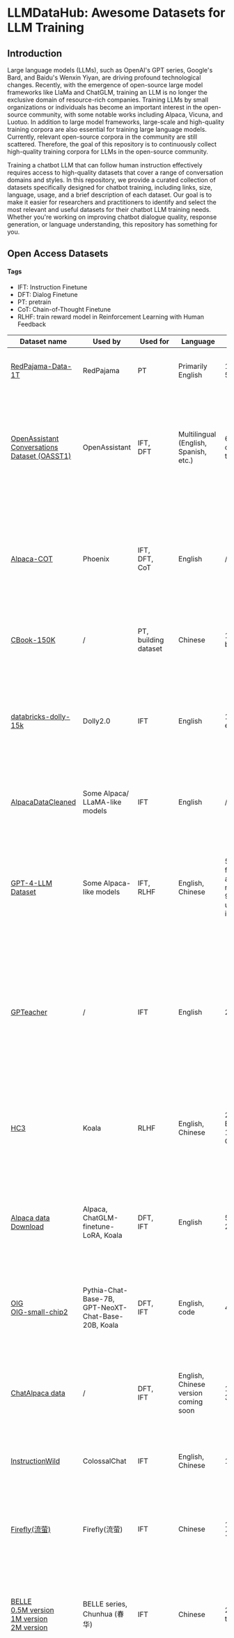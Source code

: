 # LLMDataHub: Awesome Datasets for LLM Training
## Introduction
Large language models (LLMs), such as OpenAI's GPT series, Google's Bard, and Baidu's Wenxin Yiyan, are driving profound technological changes. Recently, with the emergence of open-source large model frameworks like LlaMa and ChatGLM, training an LLM is no longer the exclusive domain of resource-rich companies. Training LLMs by small organizations or individuals has become an important interest in the open-source community, with some notable works including Alpaca, Vicuna, and Luotuo. In addition to large model frameworks, large-scale and high-quality training corpora are also essential for training large language models. Currently, relevant open-source corpora in the community are still scattered. Therefore, the goal of this repository is to continuously collect high-quality training corpora for LLMs in the open-source community.



Training a chatbot LLM that can follow human instruction effectively requires access to high-quality datasets that cover a range of conversation domains and styles. In this repository, we provide a curated collection of datasets specifically designed for chatbot training, including links, size, language, usage, and a brief description of each dataset. Our goal is to make it easier for researchers and practitioners to identify and select the most relevant and useful datasets for their chatbot LLM training needs. Whether you're working on improving chatbot dialogue quality, response generation, or language understanding, this repository has something for you.

## Open Access Datasets
#### Tags
- IFT: Instruction Finetune
- DFT: Dialog Finetune
- PT: pretrain
- CoT: Chain-of-Thought Finetune
- RLHF: train reward model in Reinforcement Learning with Human Feedback 

| Dataset name                                                                                                                                                                                                                                                                       | Used by                                                                        | Used for                             | Language                             | Size                                                                                    | Description                                                                                                                                                                          |
|------------------------------------------------------------------------------------------------------------------------------------------------------------------------------------------------------------------------------------------------------------------------------------|--------------------------------------------------------------------------------|--------------------------------------|--------------------------------------|-----------------------------------------------------------------------------------------|--------------------------------------------------------------------------------------------------------------------------------------------------------------------------------------|
| [RedPajama-Data-1T](https://huggingface.co/datasets/togethercomputer/RedPajama-Data-1T)                                                                                                                                                                                            | RedPajama                                                                      | PT                                   | Primarily English                    | 1.2T tokens <br/> 5TB                                                                   | A fully open pretraining dataset follows the LLaMA's method.                                                                                                                         |
| [OpenAssistant Conversations Dataset (OASST1)](https://huggingface.co/datasets/OpenAssistant/oasst1)                                                                                                                                                                               | OpenAssistant                                                                  | IFT,<br/> DFT                             | Multilingual<br/>(English, Spanish, etc.) | 66,497 conversation trees                                                               | A large, human-written, human-annotated high quality conversation dataset. It aims at making LLM generates more natural response.                                                    |
| [Alpaca-COT](https://huggingface.co/datasets/QingyiSi/Alpaca-CoT)                                                                                                                                                                                                                  | Phoenix                                                                        | IFT,<br/> DFT,<br/> CoT                        | English                              | /                                                                                       | A mixture a many dataset like classic Alpaca dataset, OIG, Guanaco and some CoT(Chain-of-Thought) datasets like FLAN-CoT. May be handy to use.                                       |
| [CBook-150K](https://github.com/FudanNLPLAB/CBook-150K)                                                                                                                                                                                                                            | /                                                                              | PT, <br/> building dataset           | Chinese                              | 150K+ books                                                                             | A raw Chinese books dataset. Need some preprocess pipeline.                                                                                                                          |
| [databricks-dolly-15k](https://github.com/databrickslabs/dolly/tree/master/data)                                                                                                                                                                                                   | Dolly2.0                                                                       | IFT                                  | English                              | 15K+ entries                                                                            | A dataset of **human-written** prompts and responses, featuring tasks such as open-domain question-answering, brainstorming, summarization, and more.                                |
| [AlpacaDataCleaned](https://github.com/gururise/AlpacaDataCleaned)                                                                                                                                                                                                                 | Some Alpaca/ LLaMA-like models                                                 | IFT                                  | English                              | /                                                                                       | Cleaned version of Alpaca, GPT_LLM and GPTeacher.                                                                                                                                    |
| [GPT-4-LLM Dataset](https://github.com/Instruction-Tuning-with-GPT-4/GPT-4-LLM)                                                                                                                                                                                                    | Some Alpaca-like models                                                        | IFT,<br/> RLHF                            | English,<br/> Chinese                     | 52K entries for English and Chinese respectively <br/> 9K entries unnatural-instruction | NOT the dataset used by GPT-4!! It is generated by GPT-4 and some other LLM for better IFT and RLHF. It includes instruction data as well as comparison data in RLHF style.          |
| [GPTeacher](https://github.com/teknium1/GPTeacher)                                                                                                                                                                                                                                 | /                                                                              | IFT                                  | English                              | 20k entries                                                                             | A dataset contains targets generated by GPT-4 and includes many of the same seed tasks as the Alpaca dataset, with the addition of some new tasks such as roleplay.                  |
| [HC3](https://github.com/Hello-SimpleAI/chatgpt-comparison-detection)                                                                                                                                                                                                              | Koala                                                                          | RLHF                                 | English,<br/> Chinese                     | 24322 English <br/> 12853 Chinese                                                       | A multi-domain, human-vs-ChatGPT comparison dataset. Can be used for reward model training or ChatGPT detector training.                                                             |
| [Alpaca data](https://github.com/tatsu-lab/stanford_alpaca#data-release) <br/> [Download](https://github.com/tatsu-lab/stanford_alpaca/blob/main/alpaca_data.json)                                                                                                                 | Alpaca, ChatGLM-finetune-LoRA, Koala                                           | DFT,<br/> IFT                             | English                              | 52K entries<br/>21.4MB                                                                  | A dataset generated by text-davinci-003 to improve language models' ability to follow human instruction.                                                                             |
| [OIG](https://huggingface.co/datasets/laion/OIG) <br/> [OIG-small-chip2](https://huggingface.co/datasets/0-hero/OIG-small-chip2)                                                                                                                                                   | Pythia-Chat-Base-7B, GPT-NeoXT-Chat-Base-20B, Koala                            | DFT,<br/> IFT                             | English,<br/> code                        | 44M entries                                                                             | A large conversational instruction dataset with medium and high quality subsets *(OIG-small-chip2)* for multi-task learning.                                                         |
| [ChatAlpaca data](https://github.com/cascip/ChatAlpaca)                                                                                                                                                                                                                            | /                                                                              | DFT,<br/> IFT                             | English,<br/> Chinese version coming soon | 10k entries<br/>39.5MB                                                                  | A dataset aims to help researchers develop models for instruction-following in multi-turn conversations.                                                                             |
| [InstructionWild](https://github.com/XueFuzhao/InstructionWild)                                                                                                                                                                                                                    | ColossalChat                                                                   | IFT                                  | English, Chinese                     | 10K enreues                                                                             | A Alpaca-style dataset, but with seed tasks comes from chatgpt screenshot.                                                                                                           |
| [Firefly(流萤)](https://huggingface.co/datasets/YeungNLP/firefly-train-1.1M)                                                                                                                                                                                                         | Firefly(流萤)                                                                    | IFT                                  | Chinese                              | 1.1M entries<br/>1.17GB                                                                 | A Chinese instruction-tuning dataset with 1.1 million human-written examples across 23 tasks, but no conversation.                                                                   |
| [BELLE](https://github.com/LianjiaTech/BELLE) <br/> [0.5M version](https://huggingface.co/datasets/BelleGroup/train_0.5M_CN) <br/> [1M version](https://huggingface.co/datasets/BelleGroup/train_1M_CN) <br/> [2M version](https://huggingface.co/datasets/BelleGroup/train_2M_CN) | BELLE series, Chunhua (春华)                                                     | IFT                                  | Chinese                              | 2.67B in total                                                                          | A Chinese instruction dataset similar to *Alpaca data* constructed by generating answers from seed tasks, but no conversation.                                                       |
| [GuanacoDataset](https://huggingface.co/datasets/JosephusCheung/GuanacoDataset#guanacodataset)                                                                                                                                                                                     | Guanaco                                                                        | DFT,<br/> IFT                             | English,<br/> Chinese,<br/> Japanese           | 534,530 entries                                                                         | A multilingual instruction dataset for enhancing language models' capabilities in various linguistic tasks, such as natural language understanding and explicit content recognition. |
| [xP3 (and some variant)](https://huggingface.co/datasets/bigscience/xP3)                                                                                                                                                                                                           | BLOOMZ, mT0                                                                    | IFT                                  | Multilingual,<br/> code                   | 79M entries<br/>88GB                                                                    | An instruction dataset for improving language models' generalization ability, similar to *Natural Instruct*.                                                                         |
| [OpenAI WebGPT](https://huggingface.co/datasets/openai/webgpt_comparisons)                                                                                                                                                                                                         | WebGPT's reward model, Koala                                                   | RLHF                                 | English                              | 19,578 pairs                                                                            | Data set used in WebGPT paper. Used for training reward model in RLHF.                                                                                                               |
| [OpenAI Summarization Comparison](https://huggingface.co/datasets/openai/summarize_from_feedback)                                                                                                                                                                                  | Koala                                                                          | RLHF                                 | English                              | ~93K entries<br/>420MB                                                                  | A dataset of human feedback which helps training a reward model. The reward model was then used to train a summarization model to align with human preferences.                      |
| [Natural Instruction](https://instructions.apps.allenai.org/) <br/> [GitHub&Download](https://github.com/allenai/natural-instructions)                                                                                                                                             | tk-instruct series                                                             | IFT, <br/> evaluation                | Multilingual                         | /                                                                                       | A benchmark with over 1,600 tasks with instruction and definition for evaluating and improving language models' multi-task generalization under natural language instruction.        |
| [hh-rlhf](https://github.com/anthropics/hh-rlhf) <br/> [on Huggingface](https://huggingface.co/datasets/Anthropic/hh-rlhf)                                                                                                                                                         | Koala                                                                          | RLHF                                 | English                              | 161k pairs<br/>79.3MB                                                                   | A pairwise dataset for training reward models in reinforcement learning for improving language models' harmlessness and helpfulness.                                                 |
| [Common Crawl](https://commoncrawl.org/)                                                                                                                                                                                                                                           | LLaMA (After some process)                                                     | building datasets, <br/> PT          | /                                    | /                                                                                       | The most well-known raw dataset, rarely be used directly. One possible preprocess pipeline is [CCNet](https://github.com/facebookresearch/cc_net)                                    |
| [The Pile (V1)](https://pile.eleuther.ai/)                                                                                                                                                                                                                                         | GLM (partly), LLaMA (partly), GPT-J, GPT-NeoX-20B, Cerebras-GPT 6.7B, OPT-175b | PT                                   | Multilingual,<br/> code                   | 825GB                                                                                   | A diverse open-source language modeling dataset consisting of 22 smaller, high-quality datasets that includes many domains and tasks.                                                |
| C4 <br/> [Huggingface dataset](https://huggingface.co/datasets/c4) <br/> [TensorFlow dataset](https://www.tensorflow.org/datasets/catalog/c4)                                                                                                                                      | Google T5 Series, LLaMA                                                        | PT                                   | English                              | 305GB                                                                                   | A colossal, cleaned version of Common Crawl's web crawl corpus. Frequently be used.                                                                                                  |
| [ROOTS](https://huggingface.co/bigscience-data)                                                                                                                                                                                                                                    | BLOOM                                                                          | PT                                   | Multilingual,<br/> code                   | 1.6TB                                                                                   | A diverse open-source dataset consisting of sub-datasets like Wikipedia and StackExchange for language modeling.                                                                     |
| [Pushshift reddit](https://files.pushshift.io/reddit/) <br/> [paper](https://arxiv.org/pdf/2001.08435.pdf)                                                                                                                                                                         | OPT-175b                                                                       | PT                                   | /                                    | /                                                                                       | Raw reddit data, one possible processing pipeline in [this paper](https://aclanthology.org/2021.eacl-main.24.pdf)                                                                    |
| [Gutenberg project](https://www.gutenberg.org/policy/robot_access.html)                                                                                                                                                                                                            | LLaMA                                                                          | PT                                   | Multilingual                         | /                                                                                       | A book dataset, mostly novels. Not be preprocessed.                                                                                                                                  |
| [CLUECorpus](https://github.com/CLUEbenchmark/CLUE)                                                                                                                                                                                                                                | /                                                                              | PT, <br/> finetune, <br/> evaluation | Chinese                              | 100GB                                                                                   | A Chinese pretraining Corpus sourced from *Common Crawl*.                                                                                                                            |

### Potential Overlaps

We consider row items as subject.

|                   | OIG     | hh-rlhf  | xP3     | natural instruct | AlpacaDataCleaned | GPT-4-LLM | Alpaca-CoT |
|-------------------|---------|----------|---------|------------------|-------------------|-----------|------------|
| OIG               | /       | contains | overlap | overlap          | overlap           |           | overlap    |
| hh-rlhf           | part of | /        |         |                  |                   |           | overlap    |
| xP3               | overlap |          | /       | overlap          |                   |           | overlap    |
| natural instruct  | overlap |          | overlap | /                |                   |           | overlap    |
| AlpacaDataCleaned | overlap |          |         |                  | /                 | overlap   | overlap    |
| GPT-4-LLM         |         |          |         |                  | overlap           | /         | overlap    |
| Alpaca-CoT        | overlap | overlap  | overlap | overlap          | overlap           | overlap   | /          |

## Domain-specific Datasets

| Dataset name                                                           | Used by | Used for                 | Language | Size         | Description                                           |
|------------------------------------------------------------------------|---------|--------------------------|----------|--------------|-------------------------------------------------------|
| [finance-alpaca](https://huggingface.co/datasets/OpenAssistant/oasst1) | /       | IFT     | English  | 1.3K entries | An Alpaca-style dataset but focus on financial topics |

## Private Datasets
| Dataset name          | Used by            | Used for            | Language                              | Size        | Description                                                                                     |
|-----------------------|--------------------|---------------------|---------------------------------------|-------------|-------------------------------------------------------------------------------------------------|
| ShareGPT-70K          | Vicuna             | Instruction fintune | /                                     | 70K entries | Data shared by user on [ShareGPT](https://sharegpt.com/)                                        |
| WebText(Reddit links) | GPT-2              | PT            | English                               | /           | Data crawled from Reddit and filtered for GPT-2 pretraining.                                    |
| MassiveText           | Gopher, Chinchilla | PT            | 99% English, 1% other(including code) |             |                                                                                                 |
| WuDao(悟道) Corpora     | GLM                | PT            | Chinese                               | 200GB       | A large scale Chinese corpus, Possible component originally open-sourced but not available now. |

